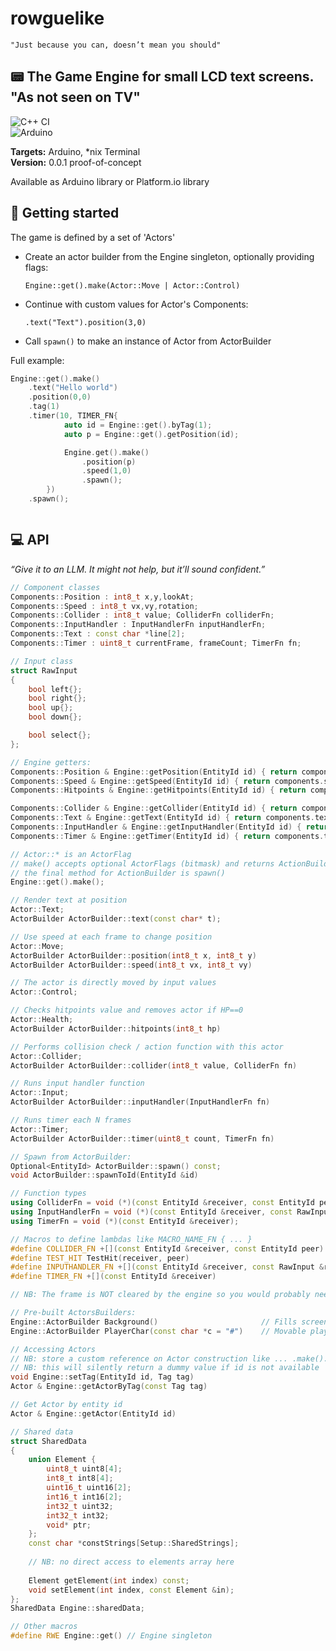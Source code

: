 # rowguelike

```"Just because you can, doesn’t mean you should"```
    
  
## 📟 The Game Engine for small LCD text screens. "As not seen on TV"
  
![C++ CI](https://github.com/njazz/rowguelike/actions/workflows/cmake-multi-platform.yml/badge.svg)  
![Arduino](https://github.com/njazz/rowguelike/actions/workflows/arduino-builds.yml/badge.svg)  
  
**Targets:** Arduino, \*nix Terminal  
**Version:** 0.0.1 proof-of-concept
  


  
Available as Arduino library or Platform.io library
  
## 👾 Getting started

The game is defined by a set of 'Actors'
- Create an actor builder from the Engine singleton, optionally providing flags:  

    ```Engine::get().make(Actor::Move | Actor::Control) ```
- Continue with custom values for Actor's Components:  

    ``` .text("Text").position(3,0) ```
- Call ```spawn()``` to make an instance of Actor from ActorBuilder

Full example:

```c++
Engine::get().make()
	.text("Hello world")
	.position(0,0)
	.tag(1)
	.timer(10, TIMER_FN{
			auto id = Engine::get().byTag(1);
			auto p = Engine::get().getPosition(id);

			Engine.get().make()
				.position(p)
				.speed(1,0)
				.spawn();
		})
	.spawn();



```

## 💻 API

*“Give it to an LLM. It might not help, but it’ll sound confident.”*

```c++
// Component classes
Components::Position : int8_t x,y,lookAt;
Components::Speed : int8_t vx,vy,rotation;
Components::Collider : int8_t value; ColliderFn colliderFn;
Components::InputHandler : InputHandlerFn inputHandlerFn;
Components::Text : const char *line[2];
Components::Timer : uint8_t currentFrame, frameCount; TimerFn fn;

// Input class
struct RawInput
{
    bool left{};
    bool right{};
    bool up{};
    bool down{};

    bool select{};
};

// Engine getters:
Components::Position & Engine::getPosition(EntityId id) { return components.position[id]; }
Components::Speed & Engine::getSpeed(EntityId id) { return components.speed[id]; }
Components::Hitpoints & Engine::getHitpoints(EntityId id) { return components.hitpoints[id]; }

Components::Collider & Engine::getCollider(EntityId id) { return components.collider[id]; }
Components::Text & Engine::getText(EntityId id) { return components.text[id]; }
Components::InputHandler & Engine::getInputHandler(EntityId id) { return components.inputHandler[id]; }
Components::Timer & Engine::getTimer(EntityId id) { return components.timer[id]; }

// Actor::* is an ActorFlag
// make() accepts optional ActorFlags (bitmask) and returns ActionBuilder
// the final method for ActionBuilder is spawn()
Engine::get().make(); 

// Render text at position
Actor::Text;		
ActorBuilder ActorBuilder::text(const char* t);

// Use speed at each frame to change position
Actor::Move;		
ActorBuilder ActorBuilder::position(int8_t x, int8_t y)
ActorBuilder ActorBuilder::speed(int8_t vx, int8_t vy)

// The actor is directly moved by input values
Actor::Control;	

// Checks hitpoints value and removes actor if HP==0
Actor::Health;	
ActorBuilder ActorBuilder::hitpoints(int8_t hp)

// Performs collision check / action function with this actor
Actor::Collider; 
ActorBuilder ActorBuilder::collider(int8_t value, ColliderFn fn)

// Runs input handler function
Actor::Input;	
ActorBuilder ActorBuilder::inputHandler(InputHandlerFn fn)

// Runs timer each N frames
Actor::Timer; 	
ActorBuilder ActorBuilder::timer(uint8_t count, TimerFn fn)

// Spawn from ActorBuilder:
Optional<EntityId> ActorBuilder::spawn() const;
void ActorBuilder::spawnToId(EntityId &id)

// Function types
using ColliderFn = void (*)(const EntityId &receiver, const EntityId peer);
using InputHandlerFn = void (*)(const EntityId &receiver, const RawInput &input);
using TimerFn = void (*)(const EntityId &receiver);

// Macros to define lambdas like MACRO_NAME_FN { ... }
#define COLLIDER_FN +[](const EntityId &receiver, const EntityId peer)
#define TEST_HIT TestHit(receiver, peer)
#define INPUTHANDLER_FN +[](const EntityId &receiver, const RawInput &rawInput)
#define TIMER_FN +[](const EntityId &receiver)

// NB: The frame is NOT cleared by the engine so you would probably need an Actor for the background

// Pre-built ActorsBuilders:
Engine::ActorBuilder Background()                       // Fills screen with spaces
Engine::ActorBuilder PlayerChar(const char *c = "#")    // Movable player displayed as char

// Accessing Actors
// NB: store a custom reference on Actor construction like ... .make().tag(10) to reuse it later
// NB: this will silently return a dummy value if id is not available
void Engine::setTag(EntityId id, Tag tag)
Actor & Engine::getActorByTag(const Tag tag)

// Get Actor by entity id
Actor & Engine::getActor(EntityId id)

// Shared data
struct SharedData
{
    union Element {
        uint8_t uint8[4];
        int8_t int8[4];
        uint16_t uint16[2];
        int16_t int16[2];
        int32_t uint32;
        int32_t int32;
        void* ptr;
    };
    const char *constStrings[Setup::SharedStrings];
    
    // NB: no direct access to elements array here
    
    Element getElement(int index) const;
    void setElement(int index, const Element &in);
};
SharedData Engine::sharedData;

// Other macros
#define RWE Engine::get() // Engine singleton

```
